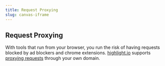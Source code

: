 ```yaml
---
title: Request Proxying
slug: canvas-iframe
---
```


## Request Proxying

With tools that run from your browser, you run the risk of having requests blocked by ad blockers and chrome extensions. [highlight.io](https://highlight.io) supports [proxying requests](../../../getting-started/3_browser/7_replay-configuration/proxying-highlight.md) through your own domain.
